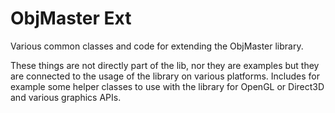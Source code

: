 ObjMaster Ext
=============

Various common classes and code for extending the ObjMaster library.

These things are not directly part of the lib, nor they are examples but they are connected to the usage of the library on various platforms. Includes for example some helper classes to use with the library for OpenGL or Direct3D and various graphics APIs.
